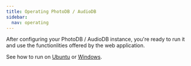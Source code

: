 ```yaml
---
title: Operating PhotoDB / AudioDB
sidebar:
  nav: operating
---
```


After configuring your PhotoDB / AudioDB instance, you're ready to run it and use the functionlities offered by the web application.

See how to run on [Ubuntu](/photodb_documentation/operating/operating_ubuntu.html) or [Windows](/photodb_documentation/operating/operating_windows.html).